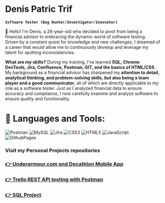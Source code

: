 # Denis Patric Trif

**`Software Tester (Bug Hunter/Investigator/Innovator)`**

👋 Hello! I'm Denis, a 28-year-old who decided to pivot from being a financial advisor to embracing the dynamic world of software testing. Driven by a constant quest for knowledge and new challenges, I dreamed of a career that would allow me to continuously develop and leverage my talent for spotting inconsistencies.

<b>What are my skills?</b> During my training, I've learned <b>SQL, Chrome DevTools, Jira, Confluence, Postman, GIT, and the basics of HTML/CSS.</b> My background as a financial advisor has sharpened my <b>attention to detail, analytical thinking, and problem-solving skills, but also being a team player and a good communicator</b>, all of which are directly applicable to my role as a software tester. Just as I analyzed financial data to ensure accuracy and compliance, I now carefully examine and analyze software to ensure quality and functionality.

# 🧰 Languages and Tools:
![Postman](https://img.shields.io/badge/Postman-FF6C37?style=for-the-badge&logo=postman&logoColor=white) ![MySQL](https://img.shields.io/badge/mysql-%2300000f.svg?style=for-the-badge&logo=mysql&logoColor=white) ![Jira](https://img.shields.io/badge/jira-%230A0FFF.svg?style=for-the-badge&logo=jira&logoColor=white) ![CSS3](https://img.shields.io/badge/css3-%231572B6.svg?style=for-the-badge&logo=css3&logoColor=white) ![HTML5](https://img.shields.io/badge/html5-%23E34F26.svg?style=for-the-badge&logo=html5&logoColor=white) ![JavaScript](https://img.shields.io/badge/javascript-%23323330.svg?style=for-the-badge&logo=javascript&logoColor=%23F7DF1E)   ![GithubPages](https://img.shields.io/badge/github%20pages-121013?style=for-the-badge&logo=github&logoColor=white)

### <p align="justify"> Visit my <b>Personal Projects</b> repositories

### <p align="justify"><a href="https://github.com/denispatric/denispatric/blob/main/Personal%20Project%20-%20underarmour.md" target="_blank">:point_right: Underarmour.com and Decathlon Mobile App</a></p>

### <p align="justify"><a href="https://github.com/denispatric/denispatric/blob/main/Postman%20Project%20-%20agilehub.md" target="_blank">:point_right:  Trello REST API testing with Postman</a></p>

### <p align="justify"><a href="https://github.com/denispatric/denispatric/blob/main/SQL%20Project.md" target="_blank">:point_right: SQL Project </a></p>

</p>

